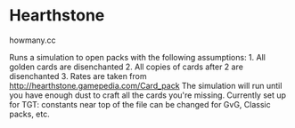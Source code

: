# Hearthstone

howmany.cc

Runs a simulation to open packs with the following assumptions:
    1. All golden cards are disenchanted
    2. All copies of cards after 2 are disenchanted
    3. Rates are taken from http://hearthstone.gamepedia.com/Card_pack
The simulation will run until you have enough dust to craft all the cards you're missing.
Currently set up for TGT: constants near top of the file can be changed for GvG, Classic packs, etc.

